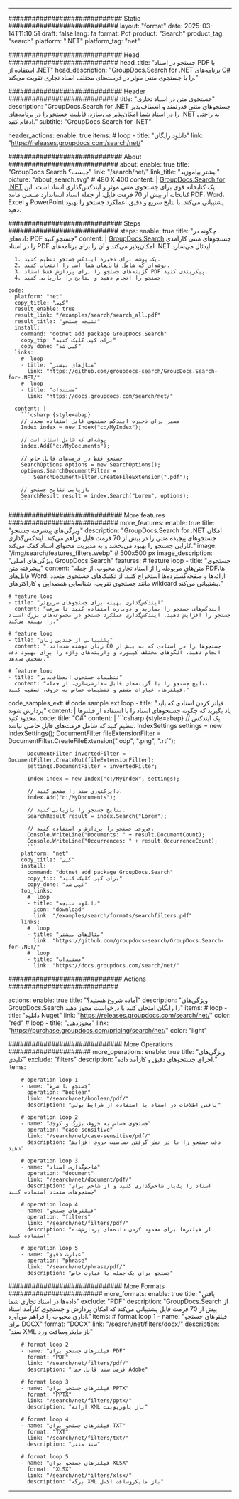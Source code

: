 
---
############################# Static ############################
layout: "format"
date:  2025-03-14T11:10:51
draft: false
lang: fa
format: Pdf
product: "Search"
product_tag: "search"
platform: ".NET"
platform_tag: "net"

############################# Head ############################
head_title: "جستجو در اسناد PDF با استفاده از .NET"
head_description: "GroupDocs.Search for .NET برنامه‌های C# را با جستجوی متنی موثر در فرمت‌های مختلف اسناد تجاری تقویت می‌کند."

############################# Header ############################
title: "جستجوی متن در اسناد تجاری" 
description: "GroupDocs.Search for .NET جستجوهای متنی قدرتمند و انعطاف‌پذیر را در اسناد شما امکان‌پذیر می‌سازد. قابلیت جستجو را در برنامه‌های .NET به راحتی ادغام کنید."
subtitle: "GroupDocs.Search for .NET" 

header_actions:
  enable: true
  items:
    #  loop
    - title: "دانلود رایگان"
      link: "https://releases.groupdocs.com/search/net/"
      
############################# About ############################
about:
    enable: true
    title: "GroupDocs.Search چیست؟"
    link: "/search/net/"
    link_title: "بیشتر بیاموزید"
    picture: "about_search.svg" # 480 X 400
    content: |
       [GroupDocs.Search for .NET](/search/net/) یک کتابخانه قوی برای جستجوی متنی موثر و ایندکس‌گذاری اسناد است. این کتابخانه از بیش از 70 فرمت فایل، از جمله اسناد استاندارد صنعتی مانند PDF، Word، Excel و PowerPoint پشتیبانی می‌کند. با نتایج سریع و دقیق، عملکرد جستجو را بهبود دهید.

############################# Steps ############################
steps:
    enable: true
    title: "چگونه در داده‌های PDF جستجو کنید"
    content: |
      [GroupDocs.Search](/search/net/) جستجوهای متنی کارآمدی را در اسناد PDF امکان‌پذیر می‌کند و آن را برای برنامه‌های .NET ایدئال می‌سازد.
      
      1. یک پوشه برای ذخیره ایندکس جستجو تنظیم کنید.
      2. پوشه‌ای که شامل فایل‌های شما است را انتخاب کنید.
      3. گزینه‌های جستجو را برای پردازش فقط اسناد PDF پیکربندی کنید.
      4. جستجو را انجام دهید و نتایج را بازیابی کنید.
   
    code:
      platform: "net"
      copy_title: "کپی"
      result_enable: true
      result_link: "/examples/search/search_all.pdf"
      result_title: "نتیجه جستجو"
      install:
        command: "dotnet add package GroupDocs.Search"
        copy_tip: "برای کپی کلیک کنید"
        copy_done: "کپی شد"
      links:
        #  loop
        - title: "مثال‌های بیشتر"
          link: "https://github.com/groupdocs-search/GroupDocs.Search-for-.NET/"
        #  loop
        - title: "مستندات"
          link: "https://docs.groupdocs.com/search/net/"
          
      content: |
        ```csharp {style=abap}
        // مسیر برای ذخیره ایندکس جستجوی قابل استفاده مجدد
        Index index = new Index("c:/MyIndex");

        // پوشه‌ای که شامل اسناد است
        index.Add("c:/MyDocuments");

        // جستجو فقط در فرمت‌های فایل خاص
        SearchOptions options = new SearchOptions();
        options.SearchDocumentFilter = 
            SearchDocumentFilter.CreateFileExtension(".pdf");

        // بازیابی نتایج جستجو
        SearchResult result = index.Search("Lorem", options);
        ```            

############################# More features ############################
more_features:
  enable: true
  title: "ویژگی‌های پیشرفته جستجو"
  description: "GroupDocs.Search for .NET امکان جستجوهای پیچیده متنی را در بیش از 70 فرمت فایل فراهم می‌کند. ایندکس‌گذاری کارایی جستجو را بهبود می‌بخشد و به مدیریت محتوای اسناد کمک می‌کند."
  image: "/img/search/features_filters.webp" # 500x500 px
  image_description: "ویژگی‌های اصلی GroupDocs.Search"
  features:
    # feature loop
    - title: "جستجوی پیشرفته متن"
      content: "متن‌های مربوطه را از اسناد تجاری محبوب، از جمله PDFها، فایل‌های Word، ارائه‌ها و صفحه‌گسترده‌ها استخراج کنید. از تکنیک‌های جستجوی متعدد مانند جستجوی تقریب، شناسایی همصدایی و کاراکترهای wildcard پشتیبانی می‌کند."

    # feature loop
    - title: "ایندکس‌گذاری بهینه برای جستجوهای سریع‌تر"
      content: "ایندکس‌های جستجو را بسازید و دوباره استفاده کنید تا سرعت جستجو را افزایش دهید. ایندکس‌گذاری عملکرد جستجو در مجموعه‌های بزرگ اسناد را بهینه می‌کند."

    # feature loop
    - title: "پشتیبانی از چندین زبان"
      content: "جستجوها را در اسنادی که به بیش از 80 زبان نوشته شده‌اند، انجام دهید. الگوهای مختلف کیبورد و واریته‌های واژه را برای بهبود دقت تشخیص می‌دهد."

    # feature loop
    - title: "تنظیمات جستجوی انعطاف‌پذیر"
      content: "نتایج جستجو را با گزینه‌های قابل سفارشی‌سازی، از جمله فیلترها، عبارات منظم و تنظیمات حساس به حروف، تصفیه کنید."
      
  code_samples_ext:
    # code sample ext loop
    - title: "فیلتر کردن اسنادی که باید پردازش شوند"
      content: |
        یاد بگیرید که چگونه جستجوهای اسناد را با استفاده از فیلترها محدود کنید.
      code:
        title: "C#"
        content: |
          ```csharp {style=abap}
          // یک ایندکس تنظیم کنید که شامل فرمت‌های فایل خاصی نباشد.
          IndexSettings settings = new IndexSettings();
          DocumentFilter fileExtensionFilter = 
            DocumentFilter.CreateFileExtension(".odp", ".png", ".rtf");

          DocumentFilter invertedFilter = DocumentFilter.CreateNot(fileExtensionFilter);
          settings.DocumentFilter = invertedFilter;

          Index index = new Index("c:/MyIndex", settings);
              
          // دایرکتوری سند را مشخص کنید.
          index.Add("c:/MyDocuments");

          // نتایج جستجو را بازیابی کنید.
          SearchResult result = index.Search("Lorem");
          
          // خروجی جستجو را پردازش و استفاده کنید.
          Console.WriteLine("Documents: " + result.DocumentCount);
          Console.WriteLine("Occurrences: " + result.OccurrenceCount);
          ```
        platform: "net"
        copy_title: "کپی"
        install:
          command: "dotnet add package GroupDocs.Search"
          copy_tip: "برای کپی کلیک کنید"
          copy_done: "کپی شد"
        top_links:
          #  loop
          - title: "دانلود نتیجه"
            icon: "download"
            link: "/examples/search/formats/searchfilters.pdf"
        links:
          #  loop
          - title: "مثال‌های بیشتر"
            link: "https://github.com/groupdocs-search/GroupDocs.Search-for-.NET/"
          #  loop
          - title: "مستندات"
            link: "https://docs.groupdocs.com/search/net/"
            

            


############################# Actions ############################

actions:
  enable: true
  title: "آماده شروع هستید؟"
  description: "ویژگی‌های GroupDocs.Search را رایگان امتحان کنید یا درخواست مجوز دهید"
  items:
    #  loop
    - title: "دانلود Nuget"
      link: "https://releases.groupdocs.com/search/net/"
      color: "red"
        #  loop
    - title: "مجوزدهی"
      link: "https://purchase.groupdocs.com/pricing/search/net/"
      color: "light"


############################# More Operations #####################
more_operations:
    enable: true
    title: "ویژگی‌های کلیدی"
    exclude: "filters"
    description: "اجرای جستجوهای دقیق و کارآمد داده."
    items: 
          
        # operation loop 1
        - name: "جستجو با شرط"
          operation: "boolean"
          link: "/search/net/boolean/pdf/"
          description: "یافتن اطلاعات در اسناد با استفاده از شرایط بولی"

        # operation loop 2
        - name: "جستجوی حساس به حروف بزرگ و کوچک"
          operation: "case-sensitive"
          link: "/search/net/case-sensitive/pdf/"
          description: "دقت جستجو را با در نظر گرفتن حساسیت حروف افزایش دهید"

        # operation loop 3
        - name: "شاخص‌گذاری اسناد"
          operation: "document"
          link: "/search/net/document/pdf/"
          description: "اسناد را یک‌بار شاخص‌گذاری کنید و از شاخص برای جستجوهای متعدد استفاده کنید"

        # operation loop 4
        - name: "فیلترهای جستجو"
          operation: "filters"
          link: "/search/net/filters/pdf/"
          description: "از فیلترها برای محدود کردن داده‌های پردازش‌شده استفاده کنید"

        # operation loop 5
        - name: "عبارت دقیق"
          operation: "phrase"
          link: "/search/net/phrase/pdf/"
          description: "جستجو برای یک جمله یا عبارت خاص"
          
        
          
############################# More Formats ########################
more_formats:
    enable: true
    title: "یافتن داده‌ها در اسناد تجاری شما"
    exclude: "PDF"
    description: "GroupDocs.Search از بیش از 70 فرمت فایل پشتیبانی می‌کند که امکان پردازش و جستجوی کارآمد اسناد اداری محبوب را فراهم می‌آورد."
    items: 
        # format loop 1
        - name: "فیلترهای جستجو برای DOCX"
          format: "DOCX"
          link: "/search/net/filters/docx/"
          description: "سند XML باز مایکروسافت ورد"
          
        # format loop 2
        - name: "فیلترهای جستجو برای PDF"
          format: "PDF"
          link: "/search/net/filters/pdf/"
          description: "فرمت سند قابل حمل Adobe"
          
        # format loop 3
        - name: "فیلترهای جستجو برای PPTX"
          format: "PPTX"
          link: "/search/net/filters/pptx/"
          description: "ارائه XML باز پاورپوینت"

        # format loop 4
        - name: "فیلترهای جستجو برای TXT"
          format: "TXT"
          link: "/search/net/filters/txt/"
          description: "سند متنی"
          
        # format loop 5
        - name: "فیلترهای جستجو برای XLSX"
          format: "XLSX"
          link: "/search/net/filters/xlsx/"
          description: "برگه XML باز مایکروسافت اکسل"
  

---